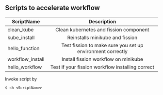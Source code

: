 ## Scripts to accelerate workflow
| ScriptName      | Description   |
| ------------- |:-------------:| 
| clean_kube    | Clean kubernetes and fission component| 
| kube_install | Reinstalls minikube and fission|
| hello_function   | Test fission to make sure you set up environment correctly  |
| workflow_install | Install fission workflow on minikube  | 
| hello_workflow | Test if your fission workflow installing correct | 

Invoke script by 
```
$ sh <ScriptName>
```
